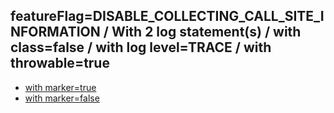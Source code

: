 ## featureFlag=DISABLE_COLLECTING_CALL_SITE_INFORMATION / With 2 log statement(s) / with class=false / with log level=TRACE / with throwable=true

* [with marker=true](marker-true/index.md)
* [with marker=false](marker-false/index.md)


